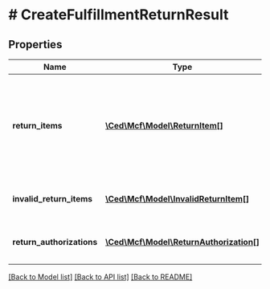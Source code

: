 # # CreateFulfillmentReturnResult

## Properties

Name | Type | Description | Notes
------------ | ------------- | ------------- | -------------
**return_items** | [**\Ced\Mcf\Model\ReturnItem[]**](ReturnItem.md) | An array of items that Amazon accepted for return. Returns empty if no items were accepted for return. | [optional]
**invalid_return_items** | [**\Ced\Mcf\Model\InvalidReturnItem[]**](InvalidReturnItem.md) | An array of invalid return item information. | [optional]
**return_authorizations** | [**\Ced\Mcf\Model\ReturnAuthorization[]**](ReturnAuthorization.md) | An array of return authorization information. | [optional]

[[Back to Model list]](../../README.md#models) [[Back to API list]](../../README.md#endpoints) [[Back to README]](../../README.md)
